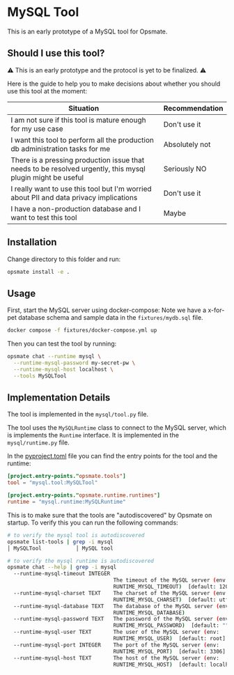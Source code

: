 # MySQL Tool

This is an early prototype of a MySQL tool for Opsmate.

## Should I use this tool?

:warning: This is an early prototype and the protocol is yet to be finalized. :warning:

Here is the guide to help you to make decisions about whether you should use this tool at the moment:

| Situation | Recommendation |
|-----------|----------|
| I am not sure if this tool is mature enough for my use case | Don't use it |
| I want this tool to perform all the production db administration tasks for me | Absolutely not |
| There is a pressing production issue that needs to be resolved urgently, this mysql plugin might be useful | Seriously NO |
| I really want to use this tool but I'm worried about PII and data privacy implications | Don't use it |
| I have a non-production database and I want to test this tool | Maybe |

## Installation

Change directory to this folder and run:
```bash
opsmate install -e .
```

## Usage

First, start the MySQL server using docker-compose:
Note we have a x-for-pet database schema and sample data in the `fixtures/mydb.sql` file.
```bash
docker compose -f fixtures/docker-compose.yml up
```

Then you can test the tool by running:

```bash
opsmate chat --runtime mysql \
  --runtime-mysql-password my-secret-pw \
  --runtime-mysql-host localhost \
  --tools MySQLTool
```

## Implementation Details

The tool is implemented in the `mysql/tool.py` file.

The tool uses the `MySQLRuntime` class to connect to the MySQL server, which is implements the `Runtime` interface. It is implemented in the `mysql/runtime.py` file.

In the [pyproject.toml](./pyproject.toml) file you can find the entry points for the tool and the runtime:

```toml
[project.entry-points."opsmate.tools"]
tool = "mysql.tool:MySQLTool"

[project.entry-points."opsmate.runtime.runtimes"]
runtime = "mysql.runtime:MySQLRuntime"
```

This is to make sure that the tools are "autodiscovered" by Opsmate on startup. To verify this you can run the following commands:

```bash
# to verify the mysql tool is autodiscovered
opsmate list-tools | grep -i mysql
│ MySQLTool           │ MySQL tool
```

```bash
# to verify the mysql runtime is autodiscovered
opsmate chat --help | grep -i mysql
  --runtime-mysql-timeout INTEGER
                                  The timeout of the MySQL server (env:
                                  RUNTIME_MYSQL_TIMEOUT)  [default: 120]
  --runtime-mysql-charset TEXT    The charset of the MySQL server (env:
                                  RUNTIME_MYSQL_CHARSET)  [default: utf8mb4]
  --runtime-mysql-database TEXT   The database of the MySQL server (env:
                                  RUNTIME_MYSQL_DATABASE)
  --runtime-mysql-password TEXT   The password of the MySQL server (env:
                                  RUNTIME_MYSQL_PASSWORD)  [default: ""]
  --runtime-mysql-user TEXT       The user of the MySQL server (env:
                                  RUNTIME_MYSQL_USER)  [default: root]
  --runtime-mysql-port INTEGER    The port of the MySQL server (env:
                                  RUNTIME_MYSQL_PORT)  [default: 3306]
  --runtime-mysql-host TEXT       The host of the MySQL server (env:
                                  RUNTIME_MYSQL_HOST)  [default: localhost]
```
